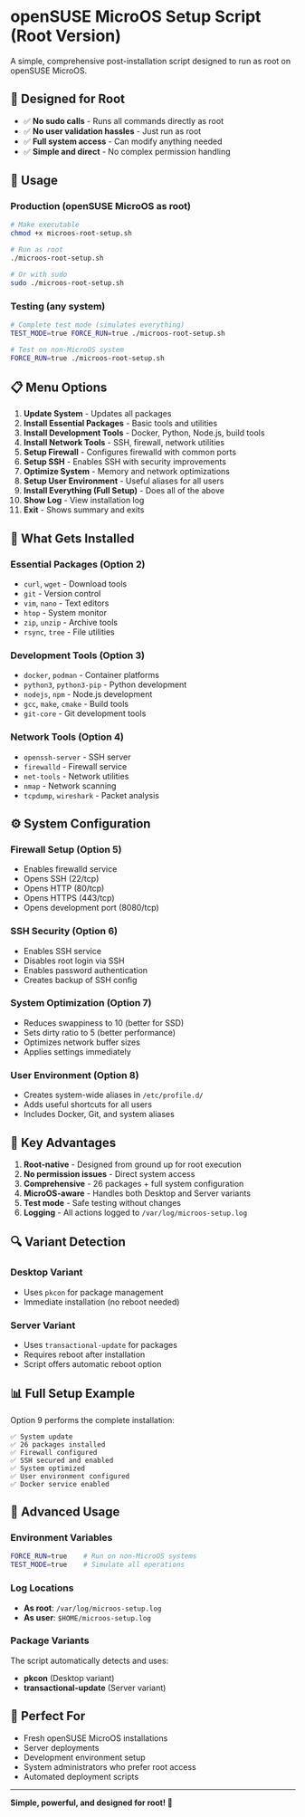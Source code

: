 # openSUSE MicroOS Setup Script (Root Version)

A simple, comprehensive post-installation script designed to run as root on openSUSE MicroOS.

## 🎯 **Designed for Root**

- ✅ **No sudo calls** - Runs all commands directly as root
- ✅ **No user validation hassles** - Just run as root
- ✅ **Full system access** - Can modify anything needed
- ✅ **Simple and direct** - No complex permission handling

## 🚀 **Usage**

### **Production (openSUSE MicroOS as root)**
```bash
# Make executable
chmod +x microos-root-setup.sh

# Run as root
./microos-root-setup.sh

# Or with sudo
sudo ./microos-root-setup.sh
```

### **Testing (any system)**
```bash
# Complete test mode (simulates everything)
TEST_MODE=true FORCE_RUN=true ./microos-root-setup.sh

# Test on non-MicroOS system
FORCE_RUN=true ./microos-root-setup.sh
```

## 📋 **Menu Options**

1. **Update System** - Updates all packages
2. **Install Essential Packages** - Basic tools and utilities
3. **Install Development Tools** - Docker, Python, Node.js, build tools
4. **Install Network Tools** - SSH, firewall, network utilities
5. **Setup Firewall** - Configures firewalld with common ports
6. **Setup SSH** - Enables SSH with security improvements
7. **Optimize System** - Memory and network optimizations
8. **Setup User Environment** - Useful aliases for all users
9. **Install Everything (Full Setup)** - Does all of the above
10. **Show Log** - View installation log
11. **Exit** - Shows summary and exits

## 🔧 **What Gets Installed**

### **Essential Packages (Option 2)**
- `curl`, `wget` - Download tools
- `git` - Version control
- `vim`, `nano` - Text editors
- `htop` - System monitor
- `zip`, `unzip` - Archive tools
- `rsync`, `tree` - File utilities

### **Development Tools (Option 3)**
- `docker`, `podman` - Container platforms
- `python3`, `python3-pip` - Python development
- `nodejs`, `npm` - Node.js development
- `gcc`, `make`, `cmake` - Build tools
- `git-core` - Git development tools

### **Network Tools (Option 4)**
- `openssh-server` - SSH server
- `firewalld` - Firewall service
- `net-tools` - Network utilities
- `nmap` - Network scanning
- `tcpdump`, `wireshark` - Packet analysis

## ⚙️ **System Configuration**

### **Firewall Setup (Option 5)**
- Enables firewalld service
- Opens SSH (22/tcp)
- Opens HTTP (80/tcp)
- Opens HTTPS (443/tcp)
- Opens development port (8080/tcp)

### **SSH Security (Option 6)**
- Enables SSH service
- Disables root login via SSH
- Enables password authentication
- Creates backup of SSH config

### **System Optimization (Option 7)**
- Reduces swappiness to 10 (better for SSD)
- Sets dirty ratio to 5 (better performance)
- Optimizes network buffer sizes
- Applies settings immediately

### **User Environment (Option 8)**
- Creates system-wide aliases in `/etc/profile.d/`
- Adds useful shortcuts for all users
- Includes Docker, Git, and system aliases

## 🎯 **Key Advantages**

1. **Root-native** - Designed from ground up for root execution
2. **No permission issues** - Direct system access
3. **Comprehensive** - 26 packages + full system configuration
4. **MicroOS-aware** - Handles both Desktop and Server variants
5. **Test mode** - Safe testing without changes
6. **Logging** - All actions logged to `/var/log/microos-setup.log`

## 🔍 **Variant Detection**

### **Desktop Variant**
- Uses `pkcon` for package management
- Immediate installation (no reboot needed)

### **Server Variant**
- Uses `transactional-update` for packages
- Requires reboot after installation
- Script offers automatic reboot option

## 📊 **Full Setup Example**

Option 9 performs the complete installation:
```
✅ System update
✅ 26 packages installed
✅ Firewall configured
✅ SSH secured and enabled
✅ System optimized
✅ User environment configured
✅ Docker service enabled
```

## 🔧 **Advanced Usage**

### **Environment Variables**
```bash
FORCE_RUN=true    # Run on non-MicroOS systems
TEST_MODE=true    # Simulate all operations
```

### **Log Locations**
- **As root**: `/var/log/microos-setup.log`
- **As user**: `$HOME/microos-setup.log`

### **Package Variants**
The script automatically detects and uses:
- **pkcon** (Desktop variant)
- **transactional-update** (Server variant)

## 🎉 **Perfect For**

- Fresh openSUSE MicroOS installations
- Server deployments
- Development environment setup
- System administrators who prefer root access
- Automated deployment scripts

---

**Simple, powerful, and designed for root! 🔑**